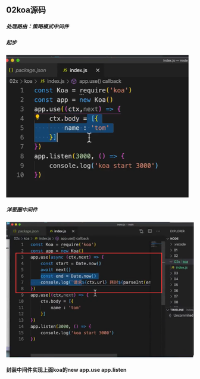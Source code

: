 ## 02koa源码

##### 处理路由：策略模式中间件

##### 起步

![image-20211127184033804](02koa%E6%BA%90%E7%A0%81.assets/image-20211127184033804.png)



##### 洋葱圈中间件

![image-20211127184232073](02koa%E6%BA%90%E7%A0%81.assets/image-20211127184232073.png)



#### 封装中间件实现上面koa的new   app.use     app.listen